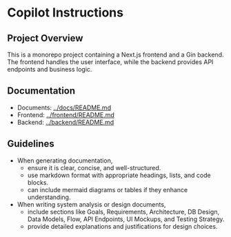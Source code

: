 # Copilot Instructions

## Project Overview

This is a monorepo project containing a Next.js frontend and a Gin backend. The frontend handles the user interface, while the backend provides API endpoints and business logic.

## Documentation

- Documents: [../docs/README.md](../docs/README.md)
- Frontend: [../frontend/README.md](../frontend/README.md)
- Backend: [../backend/README.md](../backend/README.md)

## Guidelines

- When generating documentation, 
  - ensure it is clear, concise, and well-structured.
  - use markdown format with appropriate headings, lists, and code blocks.
  - can include mermaid diagrams or tables if they enhance understanding.
- When writing system analysis or design documents, 
  - include sections like Goals, Requirements, Architecture, DB Design, Data Models, Flow, API Endpoints, UI Mockups, and Testing Strategy.
  - provide detailed explanations and justifications for design choices.
